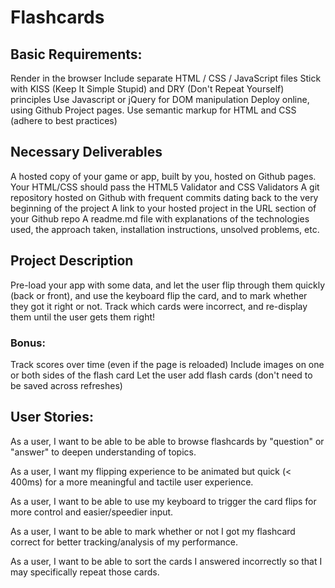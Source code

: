 # Flashcards

## Basic Requirements:

Render in the browser
Include separate HTML / CSS / JavaScript files
Stick with KISS (Keep It Simple Stupid) and DRY (Don't Repeat Yourself) principles
Use Javascript or jQuery for DOM manipulation
Deploy online, using Github Project pages.
Use semantic markup for HTML and CSS (adhere to best practices)


## Necessary Deliverables

A hosted copy of your game or app, built by you, hosted on Github pages.
Your HTML/CSS should pass the HTML5 Validator and CSS Validators
A git repository hosted on Github with frequent commits dating back to the very beginning of the project
A link to your hosted project in the URL section of your Github repo
A readme.md file with explanations of the technologies used, the approach taken, installation instructions, unsolved problems, etc.


## Project Description

Pre-load your app with some data, and let the user flip through them quickly (back or front), and use the keyboard flip the card, and to mark whether they got it right or not. Track which cards were incorrect, and re-display them until the user gets them right!

### Bonus:

Track scores over time (even if the page is reloaded)
Include images on one or both sides of the flash card
Let the user add flash cards (don't need to be saved across refreshes)


## User Stories:

As a user, I want to be able to be able to browse flashcards by "question" or "answer" to deepen understanding of topics.

As a user, I want my flipping experience to be animated but quick (< 400ms) for a more meaningful and tactile user experience.

As a user, I want to be able to use my keyboard to trigger the card flips for more control and easier/speedier input.

As a user, I want to be able to mark whether or not I got my flashcard correct for better tracking/analysis of my performance.

As a user, I want to be able to sort the cards I answered incorrectly so that I may specifically repeat those cards.

